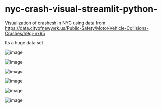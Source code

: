 # nyc-crash-visual-streamlit-python-
Visualization of crashesh in NYC using data from https://data.cityofnewyork.us/Public-Safety/Motor-Vehicle-Collisions-Crashes/h9gi-nx95

Its a huge data set 

![image](https://user-images.githubusercontent.com/90149745/169651892-1c31246b-1076-4977-a4b2-867f96e58dd6.png)

![image](https://user-images.githubusercontent.com/90149745/169651916-d8a9aeba-35b9-4cdc-a99c-2fc411c10616.png)

![image](https://user-images.githubusercontent.com/90149745/169651927-c26c5507-e9f1-4b20-a6be-f94aa8facfde.png)

![image](https://user-images.githubusercontent.com/90149745/169651934-19226735-8457-4f3b-9dfa-2cf3761f0314.png)

![image](https://user-images.githubusercontent.com/90149745/169651940-a1a01bd1-989d-4fcb-9244-d856d1b1c170.png)

![image](https://user-images.githubusercontent.com/90149745/169651945-56a3b660-6463-4dd6-9e2f-d3ab8ecc78d9.png)

